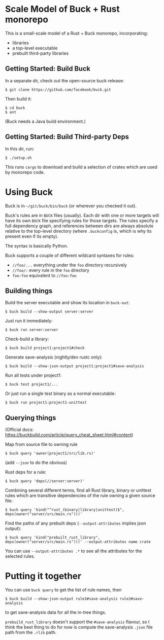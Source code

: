# Scale Model of Buck + Rust monorepo

This is a small-scale model of a Rust + Buck monorepo, incorporating:
- libraries
- a top-level executable
- prebuilt third-party libraries

## Getting Started: Build Buck

In a separate dir, check out the open-source buck release:
```
$ git clone https://github.com/facebook/buck.git
```

Then build it:
```
$ cd buck
$ ant
```
(Buck needs a Java build environment.)

## Getting Started: Build Third-party Deps
In this dir, run:
```
$ ./setup.sh
```
This runs `cargo` to download and build a selection of crates which are used by monorepo code.

# Using Buck

Buck is in `~/git/buck/bin/buck` (or wherever you checked it out).

Buck's rules are in `BUCK` files (usually). Each dir with one or more targets will have its own `BUCK` file
specifying rules for those targets. The rules specify a full dependency graph, and references between dirs are
always absolute relative to the top-level directory (where `.buckconfig` is, which is why its present even if
its empty).

The syntax is basically Python.

Buck supports a couple of different wildcard syntaxes for rules:
- `//foo/...` everything under the `foo` directory recursively
- `//foo/:` every rule in the `foo` directory
- `foo:foo` equivalent to `//foo:foo`

## Building things

Build the server executable and show its location in `buck-out`:
```
$ buck build --show-output server:server
```

Just run it immediately:
```
$ buck run server:server
```

Check-build a library:
```
$ buck build project1:project1#check
```

Generate save-analysis (nightly/dev rustc only):
```
$ buck build --show-json-output project1:project1#save-analysis
```

Run all tests under project1:
```
$ buck test project1/...
```
Or just run a single test binary as a normal executable:
```
$ buck run project1:project1-unittest
```

## Querying things

(Official docs: https://buckbuild.com/article/query_cheat_sheet.html#content)

Map from source file to owning rule
```
$ buck query 'owner(project1/src/lib.rs)'
```
(add `--json` to do the obvious)

Rust deps for a rule:
```
$ buck query 'deps(//server:server)'
```

Combining several different terms, find all Rust library, binary or unittest rules which are transitive
dependencies of the rule owning a given source file:
```
$ buck query 'kind("^rust_(binary|library|unittest)$", deps(owner("server/src/main.rs")))'
```
Find the paths of any prebuilt deps (`--output-attributes` implies json output):
```
$ buck query 'kind("prebuilt_rust_library", deps(owner("server/src/main.rs")))' --output-attributes name crate
```

You can use `--output-attributes .*` to see all the attributes for the selected rules.

# Putting it together

You can use `buck query` to get the list of rule names, then 
```
$ buck build --show-json-output rule1#save-analysis rule2#save-analysis
```
to get save-analysis data for all the in-tree things.

`prebuild_rust_library` doesn't support the `#save-analysis` flavour, so I think the best thing to do for now is
compute the save-analysis `.json` file path from the `.rlib` path.